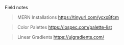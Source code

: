 Field notes

> MERN Installations
https://tinyurl.com/ycxx8fcm

>Color Palettes
https://lospec.com/palette-list

>Linear Gradients
https://uigradients.com/
